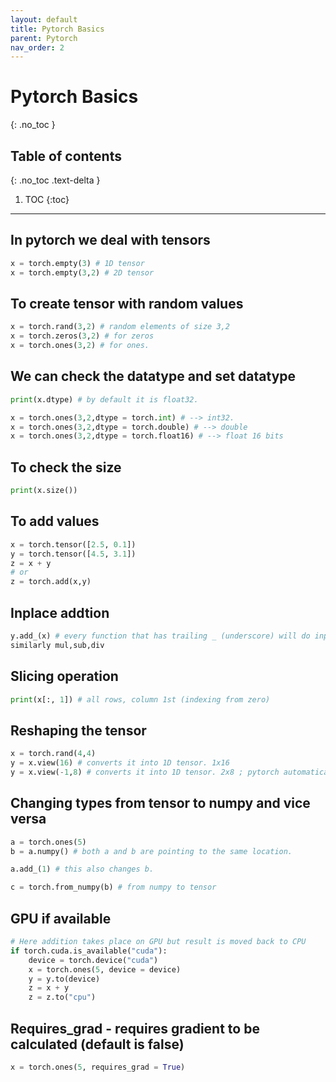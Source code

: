 ```yaml
---
layout: default
title: Pytorch Basics
parent: Pytorch
nav_order: 2
---
```


# Pytorch Basics
{: .no_toc }

## Table of contents
{: .no_toc .text-delta }

1. TOC
{:toc}

---

## In pytorch we deal with tensors

```python
x = torch.empty(3) # 1D tensor
x = torch.empty(3,2) # 2D tensor
```

## To create tensor with random values

```python
x = torch.rand(3,2) # random elements of size 3,2
x = torch.zeros(3,2) # for zeros
x = torch.ones(3,2) # for ones.
```

## We can check the datatype and set datatype
 
```python
print(x.dtype) # by default it is float32.

x = torch.ones(3,2,dtype = torch.int) # --> int32.
x = torch.ones(3,2,dtype = torch.double) # --> double
x = torch.ones(3,2,dtype = torch.float16) # --> float 16 bits
```

## To check the size

```python
print(x.size())
```

## To add values

```python
x = torch.tensor([2.5, 0.1]) 
y = torch.tensor([4.5, 3.1]) 
z = x + y
# or
z = torch.add(x,y)
```

## Inplace addtion

```python
y.add_(x) # every function that has trailing _ (underscore) will do inplace operation.
similarly mul,sub,div
```

## Slicing operation

```python
print(x[:, 1]) # all rows, column 1st (indexing from zero)
```

## Reshaping the tensor

```python
x = torch.rand(4,4)
y = x.view(16) # converts it into 1D tensor. 1x16
y = x.view(-1,8) # converts it into 1D tensor. 2x8 ; pytorch automatically determines the size of -1 index.
```

## Changing types from tensor to numpy and vice versa

```python
a = torch.ones(5)
b = a.numpy() # both a and b are pointing to the same location.

a.add_(1) # this also changes b.

c = torch.from_numpy(b) # from numpy to tensor
```

## GPU if available

```python
# Here addition takes place on GPU but result is moved back to CPU
if torch.cuda.is_available("cuda"):
    device = torch.device("cuda")
    x = torch.ones(5, device = device)
    y = y.to(device)
    z = x + y
    z = z.to("cpu")
```

## Requires_grad - requires gradient to be calculated (default is false)

```python
x = torch.ones(5, requires_grad = True)
```
